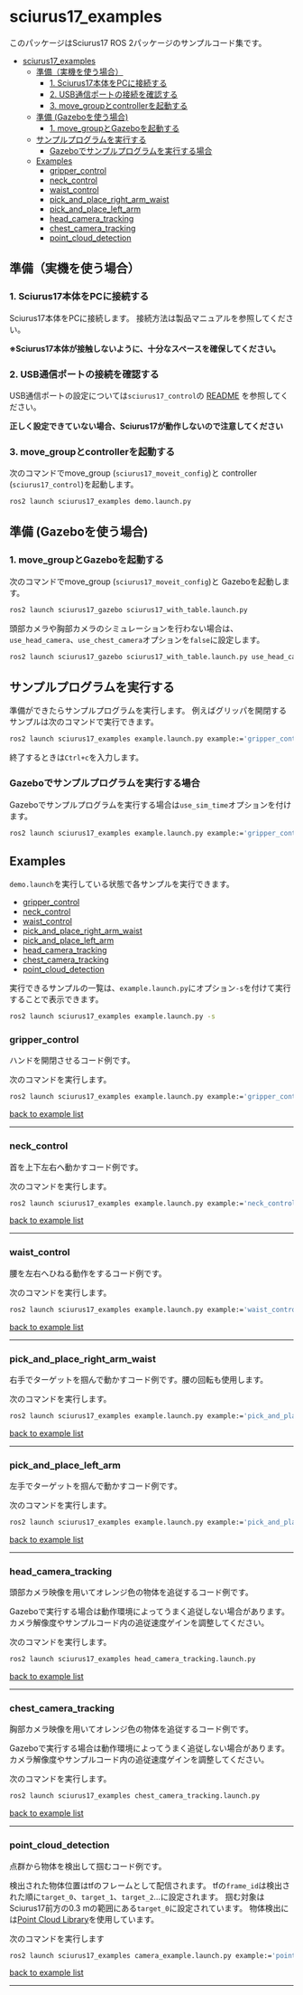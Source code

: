 # sciurus17_examples

このパッケージはSciurus17 ROS 2パッケージのサンプルコード集です。

- [sciurus17\_examples](#sciurus17_examples)
  - [準備（実機を使う場合）](#準備実機を使う場合)
    - [1. Sciurus17本体をPCに接続する](#1-sciurus17本体をpcに接続する)
    - [2. USB通信ポートの接続を確認する](#2-usb通信ポートの接続を確認する)
    - [3. move\_groupとcontrollerを起動する](#3-move_groupとcontrollerを起動する)
  - [準備 (Gazeboを使う場合)](#準備-gazeboを使う場合)
    - [1. move\_groupとGazeboを起動する](#1-move_groupとgazeboを起動する)
  - [サンプルプログラムを実行する](#サンプルプログラムを実行する)
    - [Gazeboでサンプルプログラムを実行する場合](#gazeboでサンプルプログラムを実行する場合)
  - [Examples](#examples)
    - [gripper\_control](#gripper_control)
    - [neck\_control](#neck_control)
    - [waist\_control](#waist_control)
    - [pick\_and\_place\_right\_arm\_waist](#pick_and_place_right_arm_waist)
    - [pick\_and\_place\_left\_arm](#pick_and_place_left_arm)
    - [head\_camera\_tracking](#head_camera_tracking)
    - [chest\_camera\_tracking](#chest_camera_tracking)
    - [point\_cloud\_detection](#point_cloud_detection)

## 準備（実機を使う場合）

### 1. Sciurus17本体をPCに接続する
Sciurus17本体をPCに接続します。
接続方法は製品マニュアルを参照してください。

**※Sciurus17本体が接触しないように、十分なスペースを確保してください。**

### 2. USB通信ポートの接続を確認する

USB通信ポートの設定については`sciurus17_control`の
[README](../sciurus17_control/README.md)
を参照してください。

**正しく設定できていない場合、Sciurus17が動作しないので注意してください**

### 3. move_groupとcontrollerを起動する

次のコマンドでmove_group (`sciurus17_moveit_config`)と
controller (`sciurus17_control`)を起動します。

```sh
ros2 launch sciurus17_examples demo.launch.py
```

## 準備 (Gazeboを使う場合)

### 1. move_groupとGazeboを起動する

次のコマンドでmove_group (`sciurus17_moveit_config`)と
Gazeboを起動します。

```sh
ros2 launch sciurus17_gazebo sciurus17_with_table.launch.py
```

頭部カメラや胸部カメラのシミュレーションを行わない場合は、
`use_head_camera`、`use_chest_camera`オプションを`false`に設定します。

```sh
ros2 launch sciurus17_gazebo sciurus17_with_table.launch.py use_head_camera:=false use_chest_camera:=false
```

## サンプルプログラムを実行する

準備ができたらサンプルプログラムを実行します。
例えばグリッパを開閉するサンプルは次のコマンドで実行できます。

```sh
ros2 launch sciurus17_examples example.launch.py example:='gripper_control'
```

終了するときは`Ctrl+c`を入力します。

### Gazeboでサンプルプログラムを実行する場合

Gazeboでサンプルプログラムを実行する場合は`use_sim_time`オプションを付けます。

```sh
ros2 launch sciurus17_examples example.launch.py example:='gripper_control' use_sim_time:='true'
```

## Examples

`demo.launch`を実行している状態で各サンプルを実行できます。

- [gripper\_control](#gripper_control)
- [neck\_control](#neck_control)
- [waist\_control](#waist_control)
- [pick\_and\_place\_right\_arm\_waist](#pick_and_place_right_arm_waist)
- [pick\_and\_place\_left\_arm](#pick_and_place_left_arm)
- [head\_camera\_tracking](#head_camera_tracking)
- [chest\_camera\_tracking](#chest_camera_tracking)
- [point\_cloud\_detection](#point_cloud_detection)

実行できるサンプルの一覧は、`example.launch.py`にオプション`-s`を付けて実行することで表示できます。

```sh
ros2 launch sciurus17_examples example.launch.py -s
```

### gripper_control

ハンドを開閉させるコード例です。

次のコマンドを実行します。

```sh
ros2 launch sciurus17_examples example.launch.py example:='gripper_control'
```

[back to example list](#examples)

---

### neck_control

首を上下左右へ動かすコード例です。

次のコマンドを実行します。

```sh
ros2 launch sciurus17_examples example.launch.py example:='neck_control'
```

[back to example list](#examples)

---

### waist_control

腰を左右へひねる動作をするコード例です。

次のコマンドを実行します。

```sh
ros2 launch sciurus17_examples example.launch.py example:='waist_control'
```

[back to example list](#examples)

---

### pick_and_place_right_arm_waist

右手でターゲットを掴んで動かすコード例です。腰の回転も使用します。

次のコマンドを実行します。

```sh
ros2 launch sciurus17_examples example.launch.py example:='pick_and_place_right_arm_waist'
```

[back to example list](#examples)

---

### pick_and_place_left_arm

左手でターゲットを掴んで動かすコード例です。

次のコマンドを実行します。

```sh
ros2 launch sciurus17_examples example.launch.py example:='pick_and_place_left_arm'
```

[back to example list](#examples)

---

### head_camera_tracking

頭部カメラ映像を用いてオレンジ色の物体を追従するコード例です。

Gazeboで実行する場合は動作環境によってうまく追従しない場合があります。
カメラ解像度やサンプルコード内の追従速度ゲインを調整してください。

次のコマンドを実行します。

```sh
ros2 launch sciurus17_examples head_camera_tracking.launch.py
```

[back to example list](#examples)

---

### chest_camera_tracking

胸部カメラ映像を用いてオレンジ色の物体を追従するコード例です。

Gazeboで実行する場合は動作環境によってうまく追従しない場合があります。
カメラ解像度やサンプルコード内の追従速度ゲインを調整してください。

次のコマンドを実行します。

```sh
ros2 launch sciurus17_examples chest_camera_tracking.launch.py
```

[back to example list](#examples)

---

### point_cloud_detection

点群から物体を検出して掴むコード例です。

検出された物体位置はtfのフレームとして配信されます。
tfの`frame_id`は検出された順に`target_0`、`target_1`、`target_2`…に設定されます。
掴む対象はSciurus17前方の0.3 mの範囲にある`target_0`に設定されています。
物体検出には[Point Cloud Library](https://pointclouds.org/)を使用しています。

次のコマンドを実行します
```sh
ros2 launch sciurus17_examples camera_example.launch.py example:='point_cloud_detection'
```

[back to example list](#examples)

---
